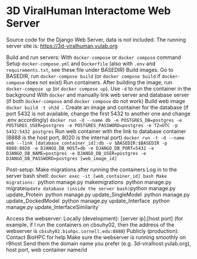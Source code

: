 # 3D ViralHuman Interactome Web Server
Source code for the Django Web Server, data is not included. The running server site is: https://3d-viralhuman.yulab.org


Build and run servers:
With `docker-compose` or `docker compose` command
Setup `docker-compose.yml` and `Dockerfile` (also with `.env` and `requirements.txt`, see these file under BASEDIR)
Build images. Go to BASEDIR, run
`docker-compose build` (or `docker compose build` if `docker-compose` does not exist)
Run containers. After building the image, run
`docker-compose up` (or `docker compose up`). Use `-d` to run the container in the background
With `docker` and manually link web server and database server (if both `docker-compose` and `docker compose` do not work)
Build web image
`docker build -t vh3d .`
Create an image and container for the database (if port 5432 is not available, change the first 5432 to another one and change .env accordingly)
`docker run -d --name db -e POSTGRES_DB=postgres -e POSTGRES_USER=postgres -e POSTGRES_PASSWORD=postgres -e TZ=UTC -p 5432:5432 postgres`
Run web container with the link to database container (8888 is the host port, 8020 is the internal port)
`docker run -t -d --name web --link [database_container_id]:db -v $BASEDIR:$BASEDIR -p 8888:8020 -e DJANGO_DB_HOST=db -e DJANGO_DB_PORT=5432 -e DJANGO_DB_NAME=postgres -e DJANGO_DB_USER=postgres -e DJANGO_DB_PASSWORD=postgres [web_image_id]`

Post-setup:
Make migrations after running the containers
Log in to the server bash shell:
`docker exec -it [web_container_id] bash
Make migrations:
`python manage.py makemigrations`
`python manage.py migrate`
Update database (inside the server bash)
`python manage.py update_Protein`
`python manage.py update_SingleModel`
`python manage.py update_DockedModel`
`python manage.py update_Interface`
`python manage.py update_InterfaceSimilarity`

Access the webserver:
Locally (development):
[server ip]:[host port] (for example, if I run the containers on cbsuhy02, then the address of the webserver is `cbsuhy02.biohpc.cornell.edu:8888`)
Publicly (production):
Contact BioHPC for help
Make sure the webserver is running smoothly on r9host
Send them the domain name you prefer (e.g. 3d-viralhost.yulab.org), host port, web container name/id

